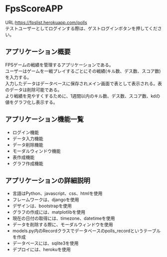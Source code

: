 # FpsScoreAPP
URL:https://fpslist.herokuapp.com/polls  
テストユーザーとしてログインする際は、ゲストログインボタンを押してください。
## アプリケーション概要
FPSゲームの戦績を管理するアプリケーションである。  
ユーザーはゲームを一戦プレイするごとにその戦績(キル数、デス数、スコア数)を入力する。  
入力したデータはデータベースに保存されメイン画面で表として表示される。表のデータは削除可能である。    
より戦績を見やすくするために、1週間以内のキル数、デス数、スコア数、kdの値をグラフ化し表示する。  
## アプリケーション機能一覧
- ログイン機能  
- データ入力機能  
- データ削除機能  
- モーダルウィンドウ機能  
- 表作成機能
- グラフ作成機能  
## アプリケーションの詳細説明
- 言語はPython、javascript、css、htmlを使用  
- フレームワークは、djangoを使用  
- デザインは、bootstrapを使用  
- グラフの作成には、matplotlibを使用  
- 現在の日付の取得には、timezone、datetimeを使用  
- データを削除する際に、モーダルウィンドウを使用  
- models.py内のRecordクラスでデータベースのpolls_recordというテーブルを作成  
- データベースには、sqlite3を使用 
- デプロイには、herokuを使用   　　


